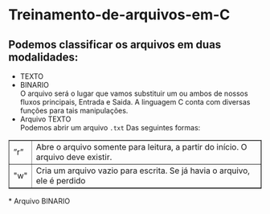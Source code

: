 # Treinamento-de-arquivos-em-C
## Podemos classificar os arquivos em duas modalidades:
* TEXTO
* BINARIO
<br>O arquivo será o lugar que vamos substituir um ou ambos de nossos fluxos principais, Entrada e Saida.
A linguagem C conta com diversas funções para tais manipulações.
* Arquivo TEXTO<br>
Podemos abrir um arquivo `.txt` Das seguintes formas:
<table border="1">
<tr>
<td>”r”</td>
<td>Abre o arquivo somente para leitura, a partir do início. O arquivo deve existir.</td>
</tr>
<tr>
<td>"w"</td>
<td>Cria um arquivo vazio para escrita. Se já havia o arquivo, ele é perdido</td>
</tr>
</table>
* Arquivo BINARIO
       
        
